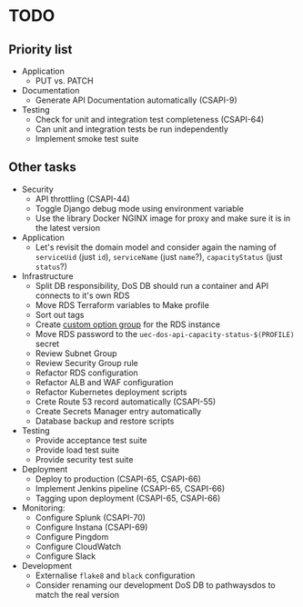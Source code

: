 # TODO

## Priority list

- Application
  - PUT vs. PATCH
- Documentation
  - Generate API Documentation automatically (CSAPI-9)
- Testing
  - Check for unit and integration test completeness (CSAPI-64)
  - Can unit and integration tests be run independently
  - Implement smoke test suite

## Other tasks

- Security
  - API throttling (CSAPI-44)
  - Toggle Django debug mode using environment variable
  - Use the library Docker NGINX image for proxy and make sure it is in the latest version
- Application
  - Let's revisit the domain model and consider again the naming of `serviceUid` (just `id`), `serviceName` (just `name`?), `capacityStatus` (just `status`?)
- Infrastructure
  - Split DB responsibility, DoS DB should run a container and API connects to it's own RDS
  - Move RDS Terraform variables to Make profile
  - Sort out tags
  - Create [custom option group](https://docs.aws.amazon.com/AmazonRDS/latest/UserGuide/USER_WorkingWithOptionGroups.html) for the RDS instance
  - Move RDS password to the `uec-dos-api-capacity-status-$(PROFILE)` secret
  - Review Subnet Group
  - Review Security Group rule
  - Refactor RDS configuration
  - Refactor ALB and WAF configuration
  - Refactor Kubernetes deployment scripts
  - Crete Route 53 record automatically (CSAPI-55)
  - Create Secrets Manager entry automatically
  - Database backup and restore scripts
- Testing
  - Provide acceptance test suite
  - Provide load test suite
  - Provide security test suite
- Deployment
  - Deploy to production (CSAPI-65, CSAPI-66)
  - Implement Jenkins pipeline (CSAPI-65, CSAPI-66)
  - Tagging upon deployment (CSAPI-65, CSAPI-66)
- Monitoring:
  - Configure Splunk (CSAPI-70)
  - Configure Instana (CSAPI-69)
  - Configure Pingdom
  - Configure CloudWatch
  - Configure Slack
- Development
  - Externalise `flake8` and `black` configuration
  - Consider renaming our development DoS DB to pathwaysdos to match the real version
